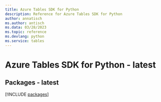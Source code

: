 ```yaml
---
title: Azure Tables SDK for Python
description: Reference for Azure Tables SDK for Python
author: annatisch
ms.author: antisch
ms.data: 03/28/2023
ms.topic: reference
ms.devlang: python
ms.service: tables
---
```

# Azure Tables SDK for Python - latest
## Packages - latest
[!INCLUDE [packages](tables-index.md)]